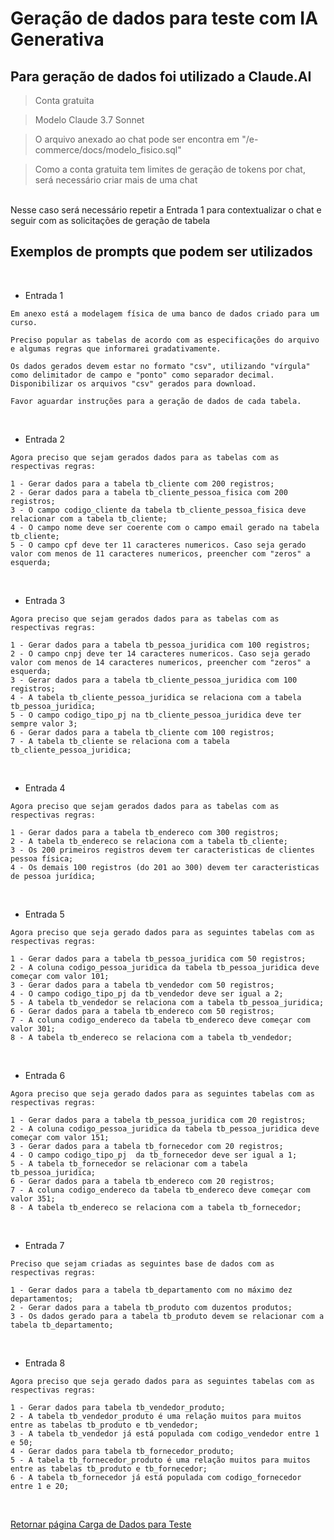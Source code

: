 # Geração de dados para teste com IA Generativa

## Para geração de dados foi utilizado a Claude.AI

> Conta gratuita

> Modelo Claude 3.7 Sonnet

> O arquivo anexado ao chat pode ser encontra em "/e-commerce/docs/modelo_fisico.sql"

> Como a conta gratuita tem limites de geração de tokens por chat, será necessário criar mais de uma chat
<br>
Nesse caso será necessário repetir a Entrada 1 para contextualizar o chat e seguir com as solicitações de geração de tabela



## Exemplos de prompts que podem ser utilizados

<br>

* Entrada 1

```
Em anexo está a modelagem física de uma banco de dados criado para um curso.

Preciso popular as tabelas de acordo com as especificações do arquivo e algumas regras que informarei gradativamente.

Os dados gerados devem estar no formato "csv", utilizando "vírgula" como delimitador de campo e "ponto" como separador decimal.
Disponibilizar os arquivos "csv" gerados para download.

Favor aguardar instruções para a geração de dados de cada tabela.
```

<br>

* Entrada 2

```
Agora preciso que sejam gerados dados para as tabelas com as respectivas regras:

1 - Gerar dados para a tabela tb_cliente com 200 registros;
2 - Gerar dados para a tabela tb_cliente_pessoa_fisica com 200 registros;
3 - O campo codigo_cliente da tabela tb_cliente_pessoa_fisica deve relacionar com a tabela tb_cliente;
4 - O campo nome deve ser coerente com o campo email gerado na tabela tb_cliente;
5 - O campo cpf deve ter 11 caracteres numericos. Caso seja gerado valor com menos de 11 caracteres numericos, preencher com "zeros" a esquerda;
```

<br>

* Entrada 3

```
Agora preciso que sejam gerados dados para as tabelas com as respectivas regras:

1 - Gerar dados para a tabela tb_pessoa_juridica com 100 registros;
2 - O campo cnpj deve ter 14 caracteres numericos. Caso seja gerado valor com menos de 14 caracteres numericos, preencher com "zeros" a esquerda;
3 - Gerar dados para a tabela tb_cliente_pessoa_juridica com 100 registros;
4 - A tabela tb_cliente_pessoa_juridica se relaciona com a tabela tb_pessoa_juridica;
5 - O campo codigo_tipo_pj na tb_cliente_pessoa_juridica deve ter sempre valor 3;
6 - Gerar dados para a tabela tb_cliente com 100 registros;
7 - A tabela tb_cliente se relaciona com a tabela tb_cliente_pessoa_juridica;
```

<br>

* Entrada 4

```
Agora preciso que sejam gerados dados para as tabelas com as respectivas regras:

1 - Gerar dados para a tabela tb_endereco com 300 registros;
2 - A tabela tb_endereco se relaciona com a tabela tb_cliente;
3 - Os 200 primeiros registros devem ter caracteristicas de clientes pessoa física;
4 - Os demais 100 registros (do 201 ao 300) devem ter caracteristicas de pessoa jurídica;
```

<br>

* Entrada 5

```
Agora preciso que seja gerado dados para as seguintes tabelas com as respectivas regras:

1 - Gerar dados para a tabela tb_pessoa_juridica com 50 registros;
2 - A coluna codigo_pessoa_juridica da tabela tb_pessoa_juridica deve começar com valor 101;
3 - Gerar dados para a tabela tb_vendedor com 50 registros;
4 - O campo codigo_tipo_pj da tb_vendedor deve ser igual a 2;
5 - A tabela tb_vendedor se relaciona com a tabela tb_pessoa_juridica;
6 - Gerar dados para a tabela tb_endereco com 50 registros;
7 - A coluna codigo_endereco da tabela tb_endereco deve começar com valor 301;
8 - A tabela tb_endereco se relaciona com a tabela tb_vendedor;
```

<br>

* Entrada 6

```
Agora preciso que seja gerado dados para as seguintes tabelas com as respectivas regras:

1 - Gerar dados para a tabela tb_pessoa_juridica com 20 registros;
2 - A coluna codigo_pessoa_juridica da tabela tb_pessoa_juridica deve começar com valor 151;
3 - Gerar dados para a tabela tb_fornecedor com 20 registros;
4 - O campo codigo_tipo_pj  da tb_fornecedor deve ser igual a 1;
5 - A tabela tb_fornecedor se relacionar com a tabela tb_pessoa_juridica;
6 - Gerar dados para a tabela tb_endereco com 20 registros;
7 - A coluna codigo_endereco da tabela tb_endereco deve começar com valor 351;
8 - A tabela tb_endereco se relaciona com a tabela tb_fornecedor;
```

<br>

* Entrada 7

```
Preciso que sejam criadas as seguintes base de dados com as respectivas regras:

1 - Gerar dados para a tabela tb_departamento com no máximo dez departamentos;
2 - Gerar dados para a tabela tb_produto com duzentos produtos;
3 - Os dados gerado para a tabela tb_produto devem se relacionar com a tabela tb_departamento;
```

<br>

* Entrada 8

```
Agora preciso que seja gerado dados para as seguintes tabelas com as respectivas regras:

1 - Gerar dados para tabela tb_vendedor_produto;
2 - A tabela tb_vendedor_produto é uma relação muitos para muitos entre as tabelas tb_produto e tb_vendedor;
3 - A tabela tb_vendedor já está populada com codigo_vendedor entre 1 e 50;
4 - Gerar dados para tabela tb_fornecedor_produto;
5 - A tabela tb_fornecedor_produto é uma relação muitos para muitos entre as tabelas tb_produto e tb_fornecedor;
6 - A tabela tb_fornecedor já está populada com codigo_fornecedor entre 1 e 20;
```



<br>

[Retornar página Carga de Dados para Teste](../Base_dados.md)

